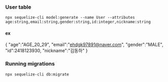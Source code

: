 ### User table
```
npx sequelize-cli model:generate --name User --attributes age:string,email:string,gender:string,id:integer,nickname:string
```

#### ex
{
    "age":"AGE_20_29",
    "email":"ehdgk97891@naver.com",
    "gender":"MALE",
    "id":2418123930,
    "nickname":"김동하"
}


### Running migrations
```
npx sequelize-cli db:migrate
```